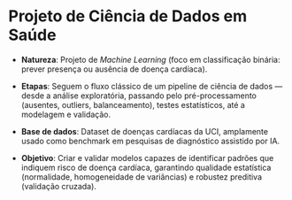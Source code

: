 # Projeto de Ciência de Dados em Saúde

* **Natureza**: Projeto de *Machine Learning* (foco em classificação binária: prever presença ou ausência de doença cardíaca).

* **Etapas**: Seguem o fluxo clássico de um pipeline de ciência de dados — desde a análise exploratória, passando pelo pré-processamento (ausentes, outliers, balanceamento), testes estatísticos, até a modelagem e validação.

* **Base de dados**: Dataset de doenças cardíacas da UCI, amplamente usado como benchmark em pesquisas de diagnóstico assistido por IA.

* **Objetivo**: Criar e validar modelos capazes de identificar padrões que indiquem risco de doença cardíaca, garantindo qualidade estatística (normalidade, homogeneidade de variâncias) e robustez preditiva (validação cruzada).
